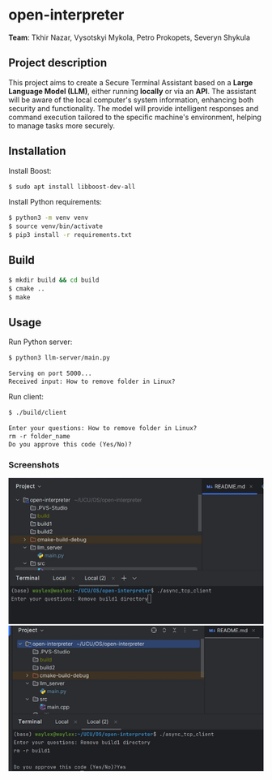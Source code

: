 # open-interpreter

**Team**: Tkhir Nazar, Vysotskyi Mykola, Petro Prokopets, Severyn Shykula

## Project description
This project aims to create a Secure Terminal Assistant based on a **Large Language Model (LLM)**, either running **locally** or via an **API**. The assistant will be aware of the local computer's system information, enhancing both security and functionality. The model will provide intelligent responses and command execution tailored to the specific machine's environment, helping to manage tasks more securely.

## Installation

Install Boost:
```bash
$ sudo apt install libboost-dev-all
```

Install Python requirements:
```bash
$ python3 -m venv venv
$ source venv/bin/activate
$ pip3 install -r requirements.txt
```

## Build
```bash
$ mkdir build && cd build
$ cmake ..
$ make
```
## Usage

Run Python server:
```bash
$ python3 llm-server/main.py
```
```
Serving on port 5000...
Received input: How to remove folder in Linux?
```

Run client:
```bash
$ ./build/client
```
```
Enter your questions: How to remove folder in Linux?
rm -r folder_name
Do you approve this code (Yes/No)?
```

### Screenshots

![sc1](content/sc1.jpg)
![sc2](content/sc2.jpg)